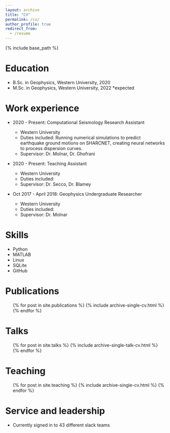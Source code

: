 ```yaml
---
layout: archive
title: "CV"
permalink: /cv/
author_profile: true
redirect_from:
  - /resume
---
```


{% include base_path %}

Education
======
* B.Sc. in Geophysics, Western University, 2020
* M.Sc. in Geophysics, Western University, 2022 *expected


Work experience
======
* 2020 - Present: Computational Seismology Research Assistant
  * Western University
  * Duties included:  Running numerical simulations to predict earthquake ground motions on SHARCNET, creating neural networks to process dispersion curves.
  * Supervisor: Dr. Molnar, Dr. Ghofrani

* 2020 - Present: Teaching Assistant
  * Western University
  * Duties included: 
  * Supervisor: Dr. Secco, Dr. Blamey

* Oct 2017 - April 2018: Geophysics Undergraduate Researcher
  * Western University
  * Duties included: 
  * Supervisor: Dr. Molnar
  
Skills
======
* Python
* MATLAB
* Linux
* SQLite
* GitHub

Publications
======
  <ul>{% for post in site.publications %}
    {% include archive-single-cv.html %}
  {% endfor %}</ul>
  
Talks
======
  <ul>{% for post in site.talks %}
    {% include archive-single-talk-cv.html %}
  {% endfor %}</ul>
  
Teaching
======
  <ul>{% for post in site.teaching %}
    {% include archive-single-cv.html %}
  {% endfor %}</ul>
  
Service and leadership
======
* Currently signed in to 43 different slack teams
